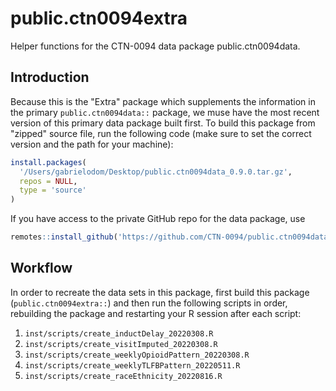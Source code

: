 # public.ctn0094extra
Helper functions for the CTN-0094 data package public.ctn0094data.


## Introduction
Because this is the "Extra" package which supplements the information in the primary `public.ctn0094data::` package, we muse have the most recent version of this primary data package built first. To build this package from "zipped" source file, run the following code (make sure to set the correct version and the path for your machine):
```r
install.packages(
  '/Users/gabrielodom/Desktop/public.ctn0094data_0.9.0.tar.gz',
  repos = NULL,
  type = 'source'
)
```

If you have access to the private GitHub repo for the data package, use
```r
remotes::install_github('https://github.com/CTN-0094/public.ctn0094data')
```


## Workflow
In order to recreate the data sets in this package, first build this package (`public.ctn0094extra::`) and then run the following scripts in order, rebuilding the package and restarting your R session after each script:

1. `inst/scripts/create_inductDelay_20220308.R`
2. `inst/scripts/create_visitImputed_20220308.R`
3. `inst/scripts/create_weeklyOpioidPattern_20220308.R`
4. `inst/scripts/create_weeklyTLFBPattern_20220511.R`
5. `inst/scripts/create_raceEthnicity_20220816.R`
